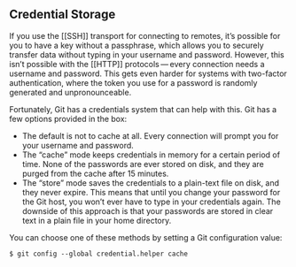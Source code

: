 ## Credential Storage

If you use the [[SSH]] transport for connecting to remotes, it’s possible for you to have a key without a passphrase, which allows you to securely transfer data without typing in your username and password. However, this isn’t possible with the [[HTTP]] protocols — every connection needs a username and password. This gets even harder for systems with two-factor authentication, where the token you use for a password is randomly generated and unpronounceable.

Fortunately, Git has a credentials system that can help with this. Git has a few options provided in the box:

- The default is not to cache at all. Every connection will prompt you for your username and password.
- The “cache” mode keeps credentials in memory for a certain period of time. None of the passwords are ever stored on disk, and they are purged from the cache after 15 minutes.
- The “store” mode saves the credentials to a plain-text file on disk, and they never expire. This means that until you change your password for the Git host, you won’t ever have to type in your credentials again. The downside of this approach is that your passwords are stored in clear text in a plain file in your home directory.



You can choose one of these methods by setting a Git configuration value:

`$ git config --global credential.helper cache`



